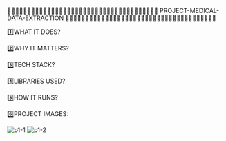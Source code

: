 🔹🔹🔹🔹🔹🔹🔹🔹🔹🔹🔹🔹🔹🔹🔹🔹🔹🔹🔹🔹🔹🔹🔹🔹🔹🔹🔹🔹🔹🔹🔹🔹🔹🔹🔹🔹🔹🔹
PROJECT-MEDICAL-DATA-EXTRACTION
🔹🔹🔹🔹🔹🔹🔹🔹🔹🔹🔹🔹🔹🔹🔹🔹🔹🔹🔹🔹🔹🔹🔹🔹🔹🔹🔹🔹🔹🔹🔹🔹🔹🔹🔹🔹🔹🔹

1️⃣WHAT IT DOES?

2️⃣WHY IT MATTERS?

3️⃣TECH STACK?

4️⃣LIBRARIES USED?

5️⃣HOW IT RUNS?




6️⃣PROJECT IMAGES:

![p1-1](https://github.com/user-attachments/assets/1712c051-0631-4cb9-8e37-b664e65152c2)
![p1-2](https://github.com/user-attachments/assets/b2533be9-3f04-452f-9ecc-d61cefb3dd0b)


